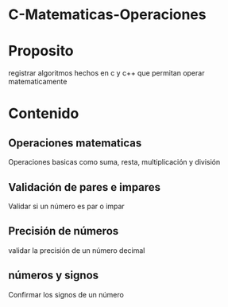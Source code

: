 # C-Matematicas-Operaciones
# Proposito
   registrar algoritmos hechos en c y c++ que permitan operar matematicamente
# Contenido
## Operaciones matematicas
 Operaciones basicas como suma, resta, multiplicación y división
## Validación de pares e impares
 Validar si un número es par o impar
## Precisión de números 
 validar la precisión de un número decimal
## números y signos
  Confirmar los signos de un número
